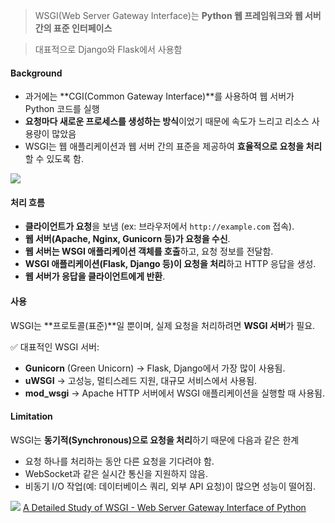 > WSGI(Web Server Gateway Interface)는 **Python 웹 프레임워크와 웹 서버 간의 표준 인터페이스**

> 대표적으로 Django와 Flask에서 사용함
#### Background
- 과거에는 **CGI(Common Gateway Interface)**를 사용하여 웹 서버가 Python 코드를 실행
- **요청마다 새로운 프로세스를 생성하는 방식**이었기 때문에 속도가 느리고 리소스 사용량이 많았음
- WSGI는 웹 애플리케이션과 웹 서버 간의 표준을 제공하여 **효율적으로 요청을 처리**할 수 있도록 함.


![](https://i.imgur.com/WkLWfid.png)

#### 처리 흐름
- **클라이언트가 요청**을 보냄 (ex: 브라우저에서 `http://example.com` 접속).
- **웹 서버(Apache, Nginx, Gunicorn 등)가 요청을 수신**.
- **웹 서버는 WSGI 애플리케이션 객체를 호출**하고, 요청 정보를 전달함.
- **WSGI 애플리케이션(Flask, Django 등)이 요청을 처리**하고 HTTP 응답을 생성.
- **웹 서버가 응답을 클라이언트에게 반환**.

#### 사용
WSGI는 **프로토콜(표준)**일 뿐이며, 실제 요청을 처리하려면 **WSGI 서버**가 필요.

✅ 대표적인 WSGI 서버:

- **Gunicorn** (Green Unicorn) → Flask, Django에서 가장 많이 사용됨.
- **uWSGI** → 고성능, 멀티스레드 지원, 대규모 서비스에서 사용됨.
- **mod_wsgi** → Apache HTTP 서버에서 WSGI 애플리케이션을 실행할 때 사용됨.


#### Limitation
WSGI는 **동기적(Synchronous)으로 요청을 처리**하기 때문에 다음과 같은 한계

- 요청 하나를 처리하는 동안 다른 요청을 기다려야 함.
- WebSocket과 같은 실시간 통신을 지원하지 않음.
- 비동기 I/O 작업(예: 데이터베이스 쿼리, 외부 API 요청)이 많으면 성능이 떨어짐.

![](https://i.imgur.com/sB3SXPl.png)
[A Detailed Study of WSGI - Web Server Gateway Interface of Python](https://www.cabotsolutions.com/blog/a-detailed-study-of-wsgi-web-server-gateway-interface-of-python)



